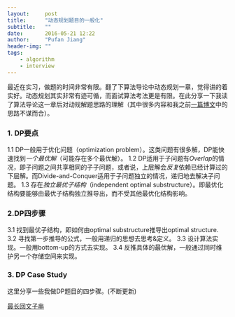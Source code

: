 ```yaml
---
layout:     post
title:      "动态规划题目的一般化"
subtitle:   ""
date:       2016-05-21 12:22 
author:     "Pufan Jiang"
header-img: ""
tags:
    - algorithm
    - interview 
---
```


最近在实习，做题的时间非常有限。翻了下算法导论中动态规划一章，觉得讲的着实好。动态规划其实非常有迹可循，而面试算法考法更是有限。在此分享一下我读了算法导论这一章后对动规解题思路的理解（其中很多内容和我之前[一篇博文](http://otnt.github.io/2016/04/29/dynamic-programming/)中的思路不谋而合）。

### 1. DP要点

1.1 DP一般用于优化问题（optimization problem）。这类问题有很多解，DP能快速找到*一个最优解*（可能存在多个最优解）。 
1.2 DP适用于子问题有*Overlap*的情况，即子问题之间共享相同的子子问题，或者说，上层解会*反复*依赖已经计算过的下层解。而Divide-and-Conquer适用于子问题独立的情况，递归地去解决子问题。
1.3 存在*独立最优子结构*（independent optimal substructure）。即最优化结构要能够由最优子结构独立推导出，而不受其他最优化结构影响。

### 2.DP四步骤

3.1 找到最优子结构，即如何由optimal substructure推导出optimal structure.
3.2 寻找第一步推导的公式，一般用递归的思想去思考&定义。
3.3 设计算法实现。一般用bottom-up的方式去实现。
3.4 反推具体的最优解，一般通过同时维护另一个存储空间来实现。

### 3. DP Case Study

这里分享一些我做DP题目的四步骤。(不断更新)

[最长回文子串]()


